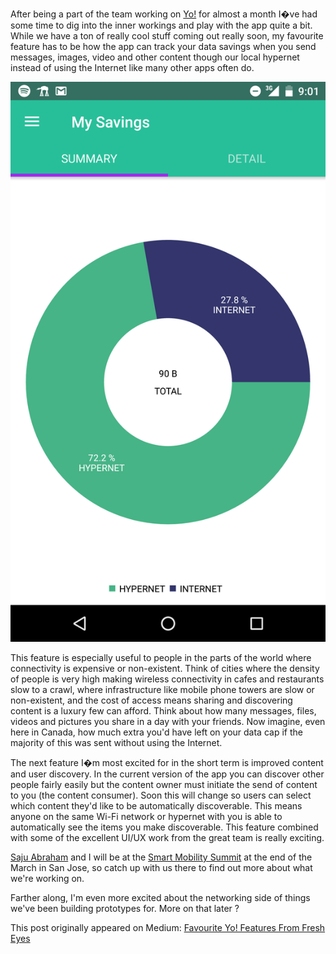 After being a part of the team working on [Yo!](https://play.google.com/store/apps/details?id=com.lotd.yoapp&hl=en) for almost a month I�ve had some time to dig into the inner workings and play with the app quite a bit. While we have a ton of really cool stuff coming out really soon, my favourite feature has to be how the app can track your data savings when you send messages, images, video and other content though our local hypernet instead of using the Internet like many other apps often do.

![Yo Data Savings](/assets/img/yo.png)

This feature is especially useful to people in the parts of the world where connectivity is expensive or non-existent. Think of cities where the density of people is very high making wireless connectivity in cafes and restaurants slow to a crawl, where infrastructure like mobile phone towers are slow or non-existent, and the cost of access means sharing and discovering content is a luxury few can afford. Think about how many messages, files, videos and pictures you share in a day with your friends. Now imagine, even here in Canada, how much extra you'd have left on your data cap if the majority of this was sent without using the Internet.

The next feature I�m most excited for in the short term is improved content and user discovery. In the current version of the app you can discover other people fairly easily but the content owner must initiate the send of content to you (the content consumer). Soon this will change so users can select which content they'd like to be automatically discoverable. This means anyone on the same Wi-Fi network or hypernet with you is able to automatically see the items you make discoverable. This feature combined with some of the excellent UI/UX work from the great team is really exciting.

[Saju Abraham](https://medium.com/@sajuab) and I will be at the [Smart Mobility Summit](http://www.smartmobilitysummit.com/) at the end of the March in San Jose, so catch up with us there to find out more about what we're working on.

Farther along, I'm even more excited about the networking side of things we've been building prototypes for. More on that later ?

This post originally appeared on Medium: [Favourite Yo! Features From Fresh Eyes](https://medium.com/@compscidr/favourite-yo-features-from-fresh-eyes-19387fd2e983)
